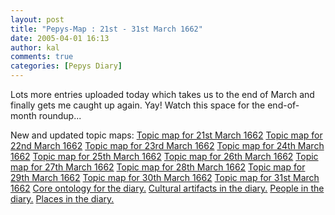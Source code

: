 ```yaml
---
layout: post
title: "Pepys-Map : 21st - 31st March 1662"
date: 2005-04-01 16:13
author: kal
comments: true
categories: [Pepys Diary]
---
```

Lots more entries uploaded today which takes us to the end of March and finally gets me caught up again. Yay!
Watch this space for the end-of-month roundup...

<!--more-->
New and updated topic maps:
<a href="http://www.techquila.com/blog/archives/16620321.ltm">Topic map for 21st March 1662</a>
<a href="http://www.techquila.com/blog/archives/16620322.ltm">Topic map for 22nd March 1662</a>
<a href="http://www.techquila.com/blog/archives/16620323.ltm">Topic map for 23rd March 1662</a>
<a href="http://www.techquila.com/blog/archives/16620324.ltm">Topic map for 24th March 1662</a>
<a href="http://www.techquila.com/blog/archives/16620325.ltm">Topic map for 25th March 1662</a>
<a href="http://www.techquila.com/blog/archives/16620326.ltm">Topic map for 26th March 1662</a>
<a href="http://www.techquila.com/blog/archives/16620327.ltm">Topic map for 27th March 1662</a>
<a href="http://www.techquila.com/blog/archives/16620328.ltm">Topic map for 28th March 1662</a>
<a href="http://www.techquila.com/blog/archives/16620329.ltm">Topic map for 29th March 1662</a>
<a href="http://www.techquila.com/blog/archives/16620330.ltm">Topic map for 30th March 1662</a>
<a href="http://www.techquila.com/blog/archives/16620331.ltm">Topic map for 31st March 1662</a>
<a href="http://www.techquila.com/blog/archives/pepys-diary-ontology.ltm">Core ontology for the diary.</a>
<a href="http://www.techquila.com/blog/archives/pepys-diary-culture.ltm">Cultural artifacts in the diary.</a>
<a href="http://www.techquila.com/blog/archives/pepys-diary-people.ltm">People in the diary.</a>
<a href="http://www.techquila.com/blog/archives/pepys-diary-places.ltm">Places in the diary.</a>

